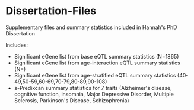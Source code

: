 # Dissertation-Files
Supplementary files and summary statistics included in Hannah's PhD Dissertation

Includes:
- Significant eGene list from base eQTL summary statistics (N=1865)
- Significant eGene list from age-interaction eQTL summary statistics (N=)
- Significant eGene list from age-stratified eQTL summary statistics (40-49,50-59,60-69,70-79,80-89,90-108)
- s-Predixcan summary statistics for 7 traits (Alzheimer's disease, cognitive function, insomnia, Major Depressive Disorder, Multiple Sclerosis, Parkinson's Disease, Schizophrenia)
